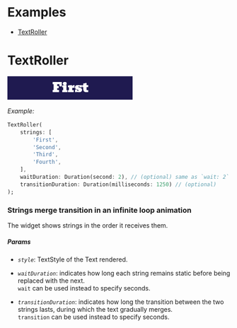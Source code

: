 # Examples

- [TextRoller](#textroller)

# TextRoller

![Alt text](https://github.com/doc-code-hub/sflashy_ui/blob/main/example/assets/TextRoller%20-%20Example.gif?raw=true)

*Example:*

```dart
TextRoller(
    strings: [
        'First',
        'Second',
        'Third',
        'Fourth',
    ],
    waitDuration: Duration(second: 2), // (optional) same as `wait: 2`
    transitionDuration: Duration(milliseconds: 1250) // (optional)
);
```
### Strings merge transition in an infinite loop animation


The widget shows strings in the order it receives them.

##### Params

- *`style`*: TextStyle of the Text rendered.

- *`waitDuration`*: indicates how long each string remains static before being replaced with the next.  
  `wait` can be used instead to specify seconds.

- *`transitionDuration`*: indicates how long the transition between the two strings lasts, during which the text gradually merges.  
`transition` can be used instead to specify seconds.


